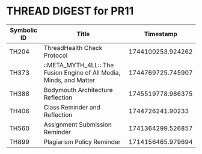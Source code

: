 # THREAD DIGEST for PR11

| Symbolic ID | Title | Timestamp |
|-------------|-------|-----------|
| TH204 | ThreadHealth Check Protocol | 1744100253.924262 |
| TH373 | ::META_MYTH_4LL:: The Fusion Engine of All Media, Minds, and Matter | 1744769725.745907 |
| TH388 | Bodymouth Architecture Reflection | 1745519778.986375 |
| TH406 | Class Reminder and Reflection | 1744726241.90233 |
| TH560 | Assignment Submission Reminder | 1741364299.526857 |
| TH899 | Plagiarism Policy Reminder | 1714156465.979694 |